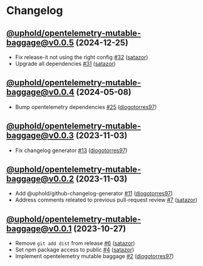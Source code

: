 # Changelog

## [@uphold/opentelemetry-mutable-baggage@v0.0.5](https://github.com/uphold/opentelemetry-js-contrib/releases/tag/@uphold/opentelemetry-mutable-baggage@v0.0.5) (2024-12-25)
- Fix release-it not using the right config [\#32](https://github.com/uphold/opentelemetry-js-contrib/pull/32) ([satazor](https://github.com/satazor))
- Upgrade all dependencies [\#31](https://github.com/uphold/opentelemetry-js-contrib/pull/31) ([satazor](https://github.com/satazor))

## [@uphold/opentelemetry-mutable-baggage@v0.0.4](https://github.com/uphold/opentelemetry-js-contrib/releases/tag/@uphold/opentelemetry-mutable-baggage@v0.0.4) (2024-05-08)
- Bump opentelemetry dependencies [\#25](https://github.com/uphold/opentelemetry-js-contrib/pull/25) ([diogotorres97](https://github.com/diogotorres97))

## [@uphold/opentelemetry-mutable-baggage@v0.0.3](https://github.com/uphold/opentelemetry-js-contrib/releases/tag/@uphold/opentelemetry-mutable-baggage@v0.0.3) (2023-11-03)
- Fix changelog generator [\#13](https://github.com/uphold/opentelemetry-js-contrib/pull/13) ([diogotorres97](https://github.com/diogotorres97))

## [@uphold/opentelemetry-mutable-baggage@v0.0.2](https://github.com/uphold/opentelemetry-js-contrib/releases/tag/%40uphold/opentelemetry-mutable-baggage%40v0.0.2) (2023-11-03)
- Add @uphold/github-changelog-generator [\#11](https://github.com/uphold/opentelemetry-js-contrib/pull/11) ([diogotorres97](https://github.com/diogotorres97))
- Address comments releated to previous pull-request review [\#7](https://github.com/uphold/opentelemetry-js-contrib/pull/7) ([satazor](https://github.com/satazor))

## [@uphold/opentelemetry-mutable-baggage@v0.0.1](https://github.com/uphold/opentelemetry-js-contrib/releases/tag/%40uphold/opentelemetry-mutable-baggage%40v0.0.1) (2023-10-27)
- Remove `git add dist` from release [\#6](https://github.com/uphold/opentelemetry-js-contrib/pull/6) ([satazor](https://github.com/satazor))
- Set npm package access to public [\#4](https://github.com/uphold/opentelemetry-js-contrib/pull/4) ([satazor](https://github.com/satazor))
- Implement opentelemetry mutable baggage [\#2](https://github.com/uphold/opentelemetry-js-contrib/pull/2) ([diogotorres97](https://github.com/diogotorres97))
